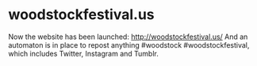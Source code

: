 # woodstockfestival.us
Now the website has been launched: http://woodstockfestival.us/
And an automaton is in place to repost anything #woodstock #woodstockfestival, which includes Twitter, Instagram and Tumblr.   
